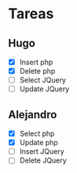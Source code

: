 # Tareas

## Hugo
- [x] Insert php
- [x] Delete php
- [ ] Select JQuery
- [ ] Update JQuery

## Alejandro
- [x] Select php
- [x] Update php
- [ ] Insert JQuery
- [ ] Delete JQuery
